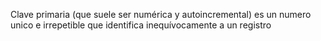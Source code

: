 Clave primaria (que suele ser numérica y autoincremental) es un numero unico e irrepetible que identifica inequívocamente a un registro
